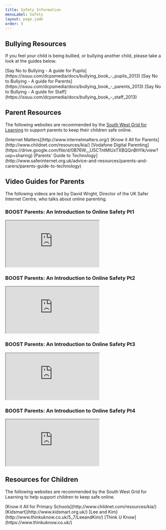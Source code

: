 ```yaml
---
title: Safety Information
menuLabel: Safety
layout: page.jade
order: 5
---
```

## Bullying Resources
If you feel your child is being bullied, or bullying another child, please take a look at the guides below.

<div class="cf infoButtons">
	[Say No to Bullying - A guide for Pupils](https://issuu.com/dcpsmedia/docs/bullying_book_-_pupils_2013)
	[Say No to Bullying - A guide for Parents](https://issuu.com/dcpsmedia/docs/bullying_book_-_parents_2013)
	[Say No to Bullying - A guide for Staff](https://issuu.com/dcpsmedia/docs/bullying_book_-_staff_2013)
</div>

## Parent Resources
The following websites are recommended by the <a href="http://swgfl.org.uk" target="_blank">South West Grid for Learning</a> to support parents to keep their children safe online.

<div class="cf infoButtons">
	[Internet Matters](http://www.internetmatters.org/)
	[Know it All for Parents](http://www.childnet.com/resources/kia/)
	[Vodafone Digital Parenting](https://drive.google.com/file/d/0B76W__U5CTntMlUxTXBQQnBhYlk/view?usp=sharing)
	[Parents' Guide to Technology](http://www.saferinternet.org.uk/advice-and-resources/parents-and-carers/parents-guide-to-technology)
</div>

## Video Guides for Parents
The following videos are led by David Wright, Director of the UK Safer Internet Centre, who talks about online parenting.

### BOOST Parents: An Introduction to Online Safety Pt1
<iframe src="https://boost.swgfl.org.uk/assets/embed.php?f=assets%2Fvideos%2Fboost-parents-an-introduction-to-online-safety-part-1.mp4" class="video"></iframe>

### BOOST Parents: An Introduction to Online Safety Pt2
<iframe src="https://boost.swgfl.org.uk/assets/embed.php?f=assets%2Fvideos%2Fboost-parents-an-introduction-to-online-safety-part-2.mp4" class="video"></iframe>

### BOOST Parents: An Introduction to Online Safety Pt3
<iframe src="https://boost.swgfl.org.uk/assets/embed.php?f=assets%2Fvideos%2Fboost-parents-an-introduction-to-online-safety-part-3.mp4" class="video"></iframe>

### BOOST Parents: An Introduction to Online Safety Pt4
<iframe src="https://boost.swgfl.org.uk/assets/embed.php?f=assets%2Fvideos%2Fboost-parents-an-introduction-to-online-safety-part-4.mp4" class="video"></iframe>

## Resources for Children
The following websites are recommended by the South West Grid for Learning to help support children to keep safe online.

<div class="cf infoButtons">
	[Know it All for Primary Schools](http://www.childnet.com/resources/kia/)
	[Kidsmart](http://www.kidsmart.org.uk/)
	[Lee and Kim](http://www.thinkuknow.co.uk/5_7/LeeandKim/)
	[Think U Know](https://www.thinkuknow.co.uk/)
</div>

[1]: https://drive.google.com/file/d/0B76W__U5CTntMlUxTXBQQnBhYlk/view?usp=sharing
